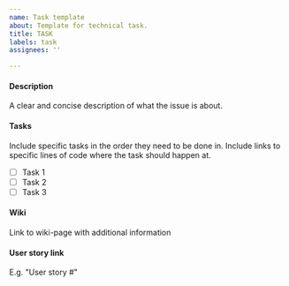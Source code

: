 ```yaml
---
name: Task template
about: Template for technical task.
title: TASK
labels: task
assignees: ''

---
```


#### Description
A clear and concise description of what the issue is about.

#### Tasks
Include specific tasks in the order they need to be done in. Include links to specific lines of code where the task should happen at.
- [ ] Task 1
- [ ] Task 2
- [ ] Task 3

#### Wiki
Link to wiki-page with additional information

#### User story link
E.g. "User story #"

